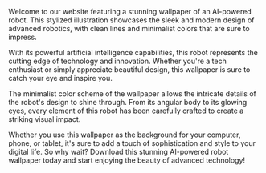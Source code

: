 <!--
Write me content for website with wallpaper "A stylized illustration of an AI-powered robot, with sleek and modern graphics and a minimalist color scheme."
-->

<!--font:Montserrat-->

Welcome to our website featuring a stunning wallpaper of an AI-powered robot. This stylized illustration showcases the sleek and modern design of advanced robotics, with clean lines and minimalist colors that are sure to impress.

With its powerful artificial intelligence capabilities, this robot represents the cutting edge of technology and innovation. Whether you're a tech enthusiast or simply appreciate beautiful design, this wallpaper is sure to catch your eye and inspire you.

The minimalist color scheme of the wallpaper allows the intricate details of the robot's design to shine through. From its angular body to its glowing eyes, every element of this robot has been carefully crafted to create a striking visual impact.

Whether you use this wallpaper as the background for your computer, phone, or tablet, it's sure to add a touch of sophistication and style to your digital life. So why wait? Download this stunning AI-powered robot wallpaper today and start enjoying the beauty of advanced technology!
